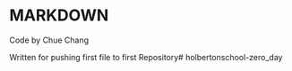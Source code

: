 # MARKDOWN

Code by Chue Chang

Written for pushing first file to first Repository# holbertonschool-zero_day
